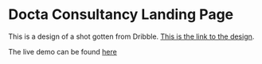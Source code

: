 # Docta Consultancy Landing Page

This is a design of a shot gotten from Dribble. [This is the link to the design](https://dribbble.com/shots/15908782-Medical-Website-Landing-Page-Design-Docta-Consultation).

The live demo can be found [here](https://detachedsoul.github.io/docta)
